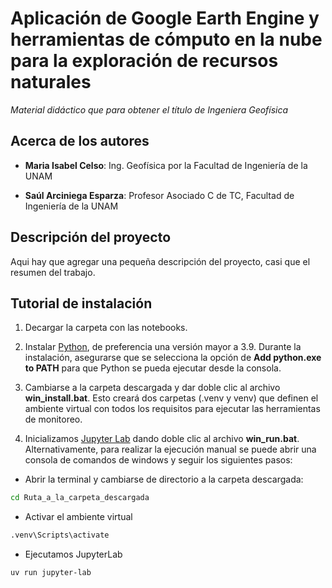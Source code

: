 # Aplicación de Google Earth Engine y herramientas de cómputo en la nube para la exploración de recursos naturales

*Material didáctico que para obtener el título de Ingeniera Geofísica*

## Acerca de los autores

- **Maria Isabel Celso**: Ing. Geofísica por la Facultad de Ingeniería de la UNAM

- **Saúl Arciniega Esparza**: Profesor Asociado C de TC, Facultad de Ingeniería de la UNAM


## Descripción del proyecto

Aqui hay que agregar una pequeña descripción del proyecto, casi que el resumen del trabajo.


## Tutorial de instalación

1. Decargar la carpeta con las notebooks.

2. Instalar [Python](https://www.python.org/), de preferencia una versión mayor a 3.9. Durante la instalación, asegurarse que se selecciona la opción de **Add python.exe to PATH** para que Python se pueda ejecutar desde la consola.

3. Cambiarse a la carpeta descargada y dar doble clic al archivo **win_install.bat**. Esto creará dos carpetas (.venv y venv) que definen el ambiente virtual con todos los requisitos para ejecutar las herramientas de monitoreo.

4. Inicializamos [Jupyter Lab](https://jupyter.org/) dando doble clic al archivo **win_run.bat**. Alternativamente, para realizar la ejecución manual se puede abrir una consola de comandos de windows y seguir los siguientes pasos:

- Abrir la terminal y cambiarse de directorio a la carpeta descargada:

```bash
cd Ruta_a_la_carpeta_descargada
```

- Activar el ambiente virtual

```bash
.venv\Scripts\activate
```

- Ejecutamos JupyterLab

```bash
uv run jupyter-lab
```


